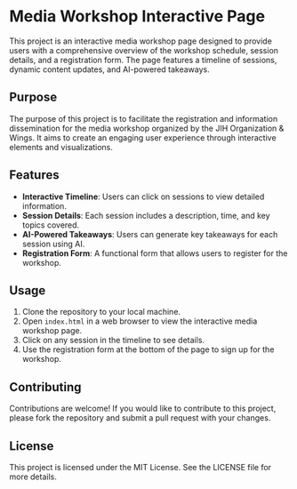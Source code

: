 # Media Workshop Interactive Page

This project is an interactive media workshop page designed to provide users with a comprehensive overview of the workshop schedule, session details, and a registration form. The page features a timeline of sessions, dynamic content updates, and AI-powered takeaways.

## Purpose

The purpose of this project is to facilitate the registration and information dissemination for the media workshop organized by the JIH Organization & Wings. It aims to create an engaging user experience through interactive elements and visualizations.

## Features

- **Interactive Timeline**: Users can click on sessions to view detailed information.
- **Session Details**: Each session includes a description, time, and key topics covered.
- **AI-Powered Takeaways**: Users can generate key takeaways for each session using AI.
- **Registration Form**: A functional form that allows users to register for the workshop.

## Usage

1. Clone the repository to your local machine.
2. Open `index.html` in a web browser to view the interactive media workshop page.
3. Click on any session in the timeline to see details.
4. Use the registration form at the bottom of the page to sign up for the workshop.

## Contributing

Contributions are welcome! If you would like to contribute to this project, please fork the repository and submit a pull request with your changes.

## License

This project is licensed under the MIT License. See the LICENSE file for more details.